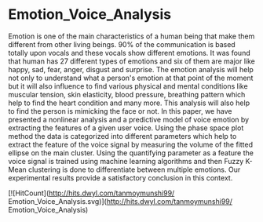 # Emotion_Voice_Analysis
 Emotion is one of the main characteristics of a human being that make them different from other living beings. 90% of the communication is based totally upon vocals and these vocals show different emotions. It was found that human has 27 different types of emotions and six of them are major like happy, sad, fear, anger, disgust and surprise. The emotion analysis will help not only to understand what a person's emotion at that point of the moment but it will also influence to find various physical and mental conditions like muscular tension, skin elasticity, blood pressure, breathing pattern which help to find the heart condition and many more. This analysis will also help to find the person is mimicking the face or not. In this paper, we have presented a nonlinear analysis and a predictive model of voice emotion by extracting the features of a given user voice. Using the phase space plot method the data is categorized into different parameters which help to extract the feature of the voice signal by measuring the volume of the fitted ellipse on the main cluster. Using the quantifying parameter as a feature the voice signal is trained using machine learning algorithms and then Fuzzy K-Mean clustering is done to differentiate between multiple emotions. Our experimental results provide a satisfactory conclusion in this context.

[![HitCount](http://hits.dwyl.com/tanmoymunshi99/ Emotion_Voice_Analysis.svg)](http://hits.dwyl.com/tanmoymunshi99/ Emotion_Voice_Analysis)

